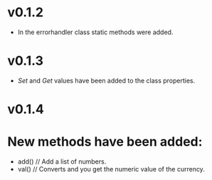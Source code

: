 # v0.1.2

- In the errorhandler class static methods were added.

# v0.1.3

- _Set_ and _Get_ values have been added to the class
  properties.

# v0.1.4

# New methods have been added:
- add() // Add a list of numbers.
- val() // Converts and you get the numeric value of the currency.